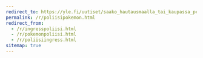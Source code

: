 ```yaml
---
redirect_to: https://yle.fi/uutiset/saako_hautausmaalla_tai_kaupassa_pelata_poliisi_ohjeistaa_pokemonien_metsastajia/9035884
permalink: /r/poliisipokemon.html
redirect_from:
  - /r/ingresspoliisi.html
  - /r/pokemonpoliisi.html
  - /r/poliisiingress.html
sitemap: true
---
```

